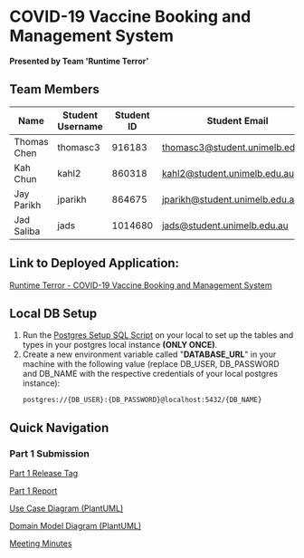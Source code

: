 # COVID-19 Vaccine Booking and Management System #
**Presented by Team 'Runtime Terror'**
## Team Members ##
|      Name       | Student Username | Student ID |          Student Email          | 
| --------------- | -----------------|----------- | ------------------------------- |
| Thomas Chen     | thomasc3         | 916183     | thomasc3@student.unimelb.edu.au |
| Kah Chun        | kahl2            | 860318     | kahl2@student.unimelb.edu.au    |
| Jay Parikh      | jparikh          | 864675     | jparikh@student.unimelb.edu.au  |
| Jad Saliba      | jads             | 1014680    | jads@student.unimelb.edu.au     |

## Link to Deployed Application: ## 
[Runtime Terror - COVID-19 Vaccine Booking and Management System](https://runtime-terror-swen90007.herokuapp.com/)

## Local DB Setup ##
1. Run the [Postgres Setup SQL Script](scripts/postgres_setup.sql) on your local to set up the tables and types in your postgres local instance **(ONLY ONCE)**.
2. Create a new environment variable called "**DATABASE_URL**" in your machine with the following value (replace DB_USER, DB_PASSWORD and DB_NAME with the respective credentials of your local postgres instance):
    ```
    postgres://{DB_USER}:{DB_PASSWORD}@localhost:5432/{DB_NAME}
    ```

## Quick Navigation ##
### Part 1 Submission ###
[Part 1 Release Tag](https://github.com/SWEN900072021/Covid19BookingSystem/releases/tag/SWEN90007_2021_Part1_RuntimeTerror)

[Part 1 Report](docs/part1/part_1_report.pdf)

[Use Case Diagram (PlantUML)](docs/part1/UseCaseDiagram.puml)

[Domain Model Diagram (PlantUML)](docs/part1/DomainModelDiagram.puml)

[Meeting Minutes](docs/part1/meeting_minutes)